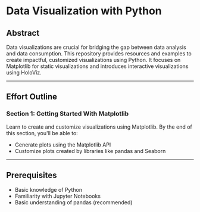 # Data Visualization with Python


## Abstract

Data visualizations are crucial for bridging the gap between data analysis and data consumption. This repository provides resources and examples to create impactful, customized visualizations using Python. It focuses on Matplotlib for static visualizations and introduces interactive visualizations using HoloViz.

---

## Effort Outline

### Section 1: Getting Started With Matplotlib

Learn to create and customize visualizations using Matplotlib. By the end of this section, you'll be able to:

- Generate plots using the Matplotlib API
- Customize plots created by libraries like pandas and Seaborn


---

## Prerequisites

- Basic knowledge of Python
- Familiarity with Jupyter Notebooks
- Basic understanding of pandas (recommended)
